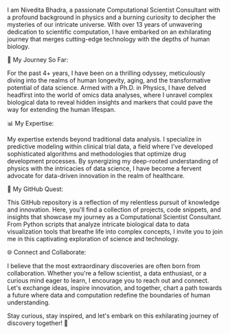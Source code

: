 I am Nivedita Bhadra, a passionate Computational Scientist Consultant with a profound background in physics and a burning curiosity to decipher the mysteries of our intricate universe. With over 13 years of unwavering dedication to scientific computation, I have embarked on an exhilarating journey that merges cutting-edge technology with the depths of human biology.

🔬 My Journey So Far:

For the past 4+ years, I have been on a thrilling odyssey, meticulously diving into the realms of human longevity, aging, and the transformative potential of data science. Armed with a Ph.D. in Physics, I have delved headfirst into the world of omics data analyses, where I unravel complex biological data to reveal hidden insights and markers that could pave the way for extending the human lifespan.

📊 My Expertise:

My expertise extends beyond traditional data analysis. I specialize in predictive modeling within clinical trial data, a field where I've developed sophisticated algorithms and methodologies that optimize drug development processes. By synergizing my deep-rooted understanding of physics with the intricacies of data science, I have become a fervent advocate for data-driven innovation in the realm of healthcare.

🚀 My GitHub Quest:

This GitHub repository is a reflection of my relentless pursuit of knowledge and innovation. Here, you'll find a collection of projects, code snippets, and insights that showcase my journey as a Computational Scientist Consultant. From Python scripts that analyze intricate biological data to data visualization tools that breathe life into complex concepts, I invite you to join me in this captivating exploration of science and technology.

🌐 Connect and Collaborate:

I believe that the most extraordinary discoveries are often born from collaboration. Whether you're a fellow scientist, a data enthusiast, or a curious mind eager to learn, I encourage you to reach out and connect. Let's exchange ideas, inspire innovation, and together, chart a path towards a future where data and computation redefine the boundaries of human understanding.

Stay curious, stay inspired, and let's embark on this exhilarating journey of discovery together! 🌟








<!--


**BhadraNivedita/BhadraNivedita** is a ✨ _special_ ✨ repository because its `README.md` (this file) appears on your GitHub profile.

Here are some ideas to get you started:

Hi there! I'm Nivedita Bhadra, a data scientist with a Ph.D. in Physics. I'm passionate about using data-driven approaches to solve complex problems in various domains, including healthcare, finance, and social media.

In my career, I've gained expertise in several areas, such as machine learning, data analysis, statistical modeling, and data visualization. I've worked on several projects that involve developing predictive models, designing experiments, and analyzing large datasets. I have experience in using various programming languages and tools, such as Python, R, SQL, and Tableau, to extract insights from data.

Besides my technical skills, I also possess excellent communication and interpersonal skills, which help me collaborate effectively with team members and stakeholders. I'm always eager to learn new things and stay up-to-date with the latest developments in the field.

You can check out some of my projects and contributions on my Github page, where I showcase my coding skills and expertise. Feel free to connect with me if you have any questions or would like to collaborate on a project.
